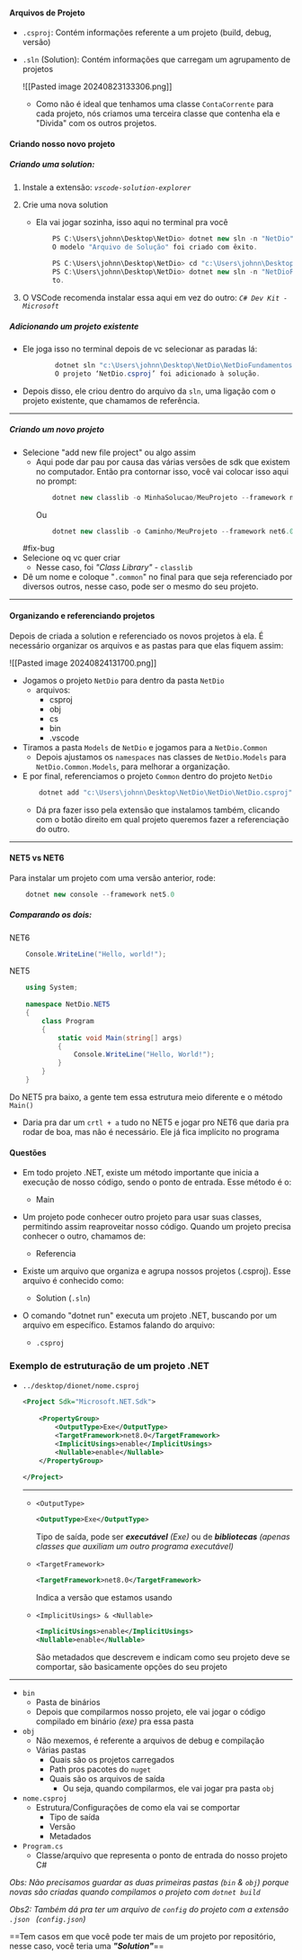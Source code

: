 
#### Arquivos de Projeto

- `.csproj`: Contém informações referente a um projeto (build, debug, versão)
- `.sln` (Solution): Contém informações que carregam um agrupamento de projetos 
	
	![[Pasted image 20240823133306.png]]
	- Como não é ideal que tenhamos uma classe `ContaCorrente` para cada projeto, nós criamos uma terceira classe que contenha ela e "Divida" com os outros projetos.

#### Criando nosso novo projeto

##### Criando uma solution:

1. Instale a extensão: *`vscode-solution-explorer`*
2. Crie uma nova solution
	- Ela vai jogar sozinha, isso aqui no terminal pra você
		```C#
			PS C:\Users\johnn\Desktop\NetDio> dotnet new sln -n "NetDio"
			O modelo "Arquivo de Solução" foi criado com êxito.
			
			PS C:\Users\johnn\Desktop\NetDio> cd "c:\Users\johnn\Desktop\NetDio"
			PS C:\Users\johnn\Desktop\NetDio> dotnet new sln -n "NetDioFundamentos"
			to.
		```
	
3. O VSCode recomenda instalar essa aqui em vez do outro: *`C# Dev Kit - Microsoft`* 

##### Adicionando um projeto existente

- Ele joga isso no terminal depois de vc selecionar as paradas lá:
	```C#
			dotnet sln "c:\Users\johnn\Desktop\NetDio\NetDioFundamentos.sln" add "c:\Users\johnn\Desktop\NetDio\NetDio.csproj"
			O projeto ‘NetDio.csproj’ foi adicionado à solução.
	```
- Depois disso, ele criou dentro do arquivo da `sln`, uma ligação com o projeto existente, que chamamos de referência.

---
##### Criando um novo projeto

- Selecione "add new file project" ou algo assim 
	- Aqui pode dar pau por causa das várias versões de sdk que existem no computador. Então pra contornar isso, você vai colocar isso aqui no prompt:
		```C#
			dotnet new classlib -o MinhaSolucao/MeuProjeto --framework net6.0
		```
		Ou
		```C#
			dotnet new classlib -o Caminho/MeuProjeto --framework net6.0
		```
	#fix-bug
- Selecione oq vc quer criar
	- Nesse caso, foi *"Class Library"*  - `classlib`
- Dê um nome e coloque "`.common`" no final para que seja referenciado por diversos outros, nesse caso, pode ser o mesmo do seu projeto.

---
#### Organizando e referenciando projetos

Depois de criada a solution e referenciado os novos projetos à ela. É necessário organizar os arquivos e as pastas para que elas fiquem assim:

![[Pasted image 20240824131700.png]]

- Jogamos o projeto `NetDio` para dentro da pasta `NetDio`
	- arquivos: 
		- csproj
		- obj
		- cs
		- bin
		- .vscode
- Tiramos a pasta `Models` de `NetDio` e jogamos para a `NetDio.Common`
	- Depois ajustamos os `namespaces` nas classes de `NetDio.Models` para `NetDio.Common.Models`, para melhorar a organização.
- E por final, referenciamos o projeto `Common` dentro do projeto `NetDio`
	```C#
		dotnet add "c:\Users\johnn\Desktop\NetDio\NetDio\NetDio.csproj" reference "c:\Users\johnn\Desktop\NetDio\NetDio.Common\NetDio.Common.csproj"
	```
	- Dá pra fazer isso pela extensão que instalamos também, clicando com o botão direito em qual projeto queremos fazer a referenciação do outro.

---
#### NET5 vs NET6

Para instalar um projeto com uma versão anterior, rode:
```C#
	dotnet new console --framework net5.0
```

##### Comparando os dois:

NET6
```C#
	Console.WriteLine("Hello, world!");
```

NET5
```C#
	using System;
	
	namespace NetDio.NET5
	{
		class Program
		{
			static void Main(string[] args)
			{
				Console.WriteLine("Hello, World!");
			}
		}
	}
```
Do NET5 pra baixo, a gente tem essa estrutura meio diferente e o método `Main()`

- Daria pra dar um `crtl + a` tudo no NET5 e jogar pro NET6 que daria pra rodar de boa, mas não é necessário. Ele já fica implícito no programa

#### Questões

- Em todo projeto .NET, existe um método importante que inicia a execução de nosso código, sendo o ponto de entrada. Esse método é o:
	- Main

- Um projeto pode conhecer outro projeto para usar suas classes, permitindo assim reaproveitar nosso código. Quando um projeto precisa conhecer o outro, chamamos de:
	- Referencia

- Existe um arquivo que organiza e agrupa nossos projetos (.csproj). Esse arquivo é conhecido como:
	- Solution (`.sln`)

- O comando "dotnet run" executa um projeto .NET, buscando por um arquivo em específico. Estamos falando do arquivo:
	- `.csproj`


### Exemplo de estruturação de um projeto .NET

- `../desktop/dionet/nome.csproj`
	```xml
	<Project Sdk="Microsoft.NET.Sdk">
		
		<PropertyGroup>
			<OutputType>Exe</OutputType>
			<TargetFramework>net8.0</TargetFramework>
			<ImplicitUsings>enable</ImplicitUsings>
			<Nullable>enable</Nullable>
		</PropertyGroup>
		
	</Project>
	```
	
	---
	
	- `<OutputType>`
		```xml
		<OutputType>Exe</OutputType>
		```
		Tipo de saída, pode ser ***executável** (Exe)* ou de ***bibliotecas*** *(apenas classes que auxiliam um outro programa executável)*
	
	- `<TargetFramework>`
		```xml
		<TargetFramework>net8.0</TargetFramework>
		```
		Indica a versão que estamos usando
	
	- `<ImplicitUsings> & <Nullable>`
		```xml
		<ImplicitUsings>enable</ImplicitUsings>
		<Nullable>enable</Nullable>
		```
		São metadados que descrevem e indicam como seu projeto deve se comportar, são basicamente opções do seu projeto

---

- `bin`
	- Pasta de binários
	- Depois que compilarmos nosso projeto, ele vai jogar o código compilado em binário *(exe)* pra essa pasta
- `obj` 
	- Não mexemos, é referente a arquivos de debug e compilação
	- Várias pastas
		- Quais são os projetos carregados
		- Path pros pacotes do `nuget`
		- Quais são os arquivos de saída
			- Ou seja, quando compilarmos, ele vai jogar pra pasta `obj`
- `nome.csproj`
	- Estrutura/Configurações de como ela vai se comportar
		- Tipo de saída
		- Versão
		- Metadados
- `Program.cs` 
	- Classe/arquivo que representa o ponto de entrada do nosso projeto C# 

*Obs: Não precisamos guardar as duas primeiras pastas (`bin` & `obj`) porque novas são criadas quando compilamos o projeto com `dotnet build`* 

*Obs2: Também dá pra ter um arquivo de `config` do projeto com a extensão `.json ` (`config.json`)*

==Tem casos em que você pode ter mais de um projeto por repositório, nesse caso, você teria uma ***"Solution"***==